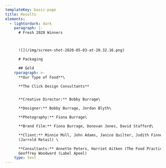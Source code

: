 ```yaml
---
templateKey: basic-page
title: Results
elements:
  - lightordark: dark
    paragraph: |-
      # Fresh 2020 Winners



      ![](/img/screen-shot-2020-05-03-at-20.32.16.png)

      # Packaging

      ## Gold
    rparagraph: >-
      **Our Type of Food**\

      **The Click Design Consultants**


      **Creative Director:** Bobby Burrage\

      **Designer:** Bobby Burrage, Jordan Blyth\

      **Photography:** Fiona Burrage\

      **Brand Film:** Fiona Burrage, Donovan Jones, David Stafford\

      **Client:** Minnie Moll, John Adams, Janice Quilter, Judith Finney
      (Jarrold Retail) \

      **Consultants:** Annette Peters, Harriet Aitken (The Food Practice)
      Geoffrey Woodward (Label Apeel)
    type: text
---
```


